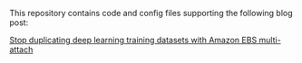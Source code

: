 This repository contains code and config files supporting the following blog post:

[Stop duplicating deep learning training datasets with Amazon EBS multi-attach](https://medium.com/p/stop-duplicating-deep-learning-training-datasets-with-amazon-ebs-multi-attach-d9f61fdc1de4?source=email-e0c596ca35b5--writer.postDistributed&sk=672f807439283acceef2b7c23ca66478)

